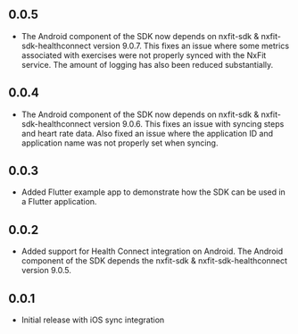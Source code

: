 ## 0.0.5

- The Android component of the SDK now depends on nxfit-sdk & nxfit-sdk-healthconnect version 9.0.7. This fixes an issue where some metrics associated with exercises were not properly synced with the NxFit service. The amount of logging has also been reduced substantially.

## 0.0.4

- The Android component of the SDK now depends on nxfit-sdk & nxfit-sdk-healthconnect version 9.0.6. This fixes an issue with syncing steps and
  heart rate data. Also fixed an issue where the application ID and application name was not properly set when syncing.

## 0.0.3

- Added Flutter example app to demonstrate how the SDK can be used in a Flutter application.

## 0.0.2

- Added support for Health Connect integration on Android. The Android component of the SDK depends the nxfit-sdk &
nxfit-sdk-healthconnect version 9.0.5.

## 0.0.1

- Initial release with iOS sync integration
